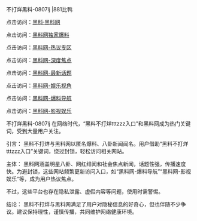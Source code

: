 不打烊黑料-0807lj |881比鸭

点击访问：<a href="https://heiliaolvzlu3.pages.dev">黑料·黑料网</a>

点击访问：<a href="https://heiliaoyvnrda.pages.dev">黑料网独家爆料</a>

点击访问：<a href="https://heiliao5s28gk.pages.dev">黑料网-热议专区</a>

点击访问：<a href="https://heiliaokof3cy.pages.dev">黑料网-深度焦点</a>

点击访问：<a href="https://heiliao3gvg9x.pages.dev">黑料网-最新话题</a>

点击访问：<a href="https://heiliaotlyq53.pages.dev">黑料网-娱乐视角</a>

点击访问：<a href="https://heiliaoxfe5rb.pages.dev">黑料网-爆料导航</a>

点击访问：<a href="https://heiliaoubleqx.pages.dev">黑料网-影视娱乐</a>

不打烊黑料-0807lj
在网络时代，“黑料不打烊tttzzz入口”和黑料网成为热门关键词，受到大量用户关注。

引言：
黑料不打烊与黑料网以匿名爆料、八卦新闻闻名。用户借助“黑料不打烊tttzzz入口”关键词，绕过封锁，轻松访问相关网站。

主体：
黑料网涵盖明星八卦、网红绯闻和社会焦点新闻，话题性强，传播速度快。为避封锁，这些网站频繁更新访问入口，如“黑料网-爆料导航”“黑料网-影视娱乐”等，成为用户热议焦点。

不过，这些平台也存在隐私泄露、虚假内容等问题，使用时需警惕。

结论：
黑料不打烊与黑料网满足了用户对隐秘信息的好奇心，但也伴随不少争议。建议保持理性，谨慎传播，共同维护网络健康环境。
